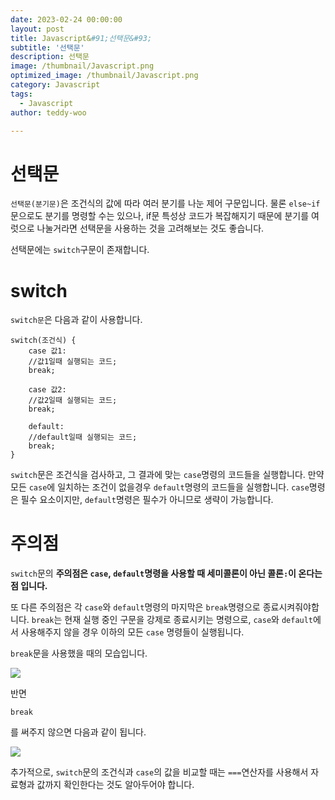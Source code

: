 ```yaml
---
date: 2023-02-24 00:00:00
layout: post
title: Javascript&#91;선택문&#93; 
subtitle: '선택문'
description: 선택문
image: /thumbnail/Javascript.png
optimized_image: /thumbnail/Javascript.png
category: Javascript
tags:
  - Javascript
author: teddy-woo

---
```


# 선택문

`선택문(분기문)`은 조건식의 값에 따라 여러 분기를 나눈 제어 구문입니다. 물론 `else~if`문으로도 분기를 명령할 수는 있으나, if문 특성상 코드가 복잡해지기 때문에 분기를 여럿으로 나눌거라면 선택문을 사용하는 것을 고려해보는 것도 좋습니다.

선택문에는 `switch`구문이 존재합니다.

# switch

`switch문`은 다음과 같이 사용합니다.

```
switch(조건식) {
    case 값1:
    //값1일때 실행되는 코드;
    break;

    case 값2:
    //값2일때 실행되는 코드;
    break;

    default:
    //default일때 실행되는 코드;
    break;
}
```

`switch`문은 조건식을 검사하고, 그 결과에 맞는 `case`명령의 코드들을 실행합니다. 만약 모든 `case`에 일치하는 조건이 없을경우 `default`명령의 코드들을 실행합니다. `case`명령은 필수 요소이지만, `default`명령은 필수가 아니므로 생략이 가능합니다.

# 주의점

`switch`문의 **주의점은 `case`, `default`명령을 사용할 때 세미콜론이 아닌 콜론`:`이 온다는 점 입니다.**

또 다른 주의점은 각 `case`와 `default`명령의 마지막은 `break`명령으로 종료시켜줘야합니다. `break`는 현재 실행 중인 구문을 강제로 종료시키는 명령으로, `case`와 `default`에서 사용해주지 않을 경우 이하의 모든 `case` 명령들이 실행됩니다.

`break`문을 사용했을 때의 모습입니다.

![](https://velog.velcdn.com/images%2Fbami%2Fpost%2F0e00fe46-a8c8-43d2-8bda-4910a1566753%2Fimage.png)

반면

```
break
```

를 써주지 않으면 다음과 같이 됩니다.

![](https://velog.velcdn.com/images%2Fbami%2Fpost%2F1bd852ed-b418-453c-aef9-22be060f0623%2Fimage.png)

추가적으로, `switch`문의 조건식과 `case`의 값을 비교할 때는 `===`연산자를 사용해서 자료형과 값까지 확인한다는 것도 알아두어야 합니다.